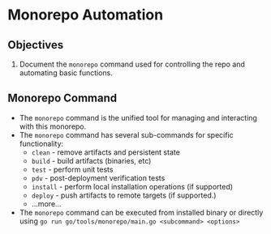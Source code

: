 Monorepo Automation
==============================

## Objectives
1. Document the `monorepo` command used for controlling the repo and automating basic functions.

Monorepo Command
---------------------------------
* The `monorepo` command is the unified tool for managing and interacting with this monorepo.
* The `monorepo` command has several sub-commands for specific functionality:
	* `clean` - remove artifacts and persistent state
	* `build` - build artifacts (binaries, etc)
	* `test` - perform unit tests
	*  `pdv` - post-deployment verification tests
	* `install` - perform local installation operations (if supported)
	* `deploy` - push artifacts to remote targets (if supported.)
	* ...more...
* The `monorepo` command can be executed from installed binary or directly using `go run go/tools/monorepo/main.go <subcommand> <options>`